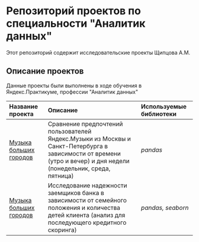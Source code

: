 # Репозиторий проектов по специальности "Аналитик данных"

Этот репозиторий содержит исследовательские проекты Щипцова А.М.

## Описание проектов

Данные проекты были выполнены в ходе обучения в Яндекс.Практикуме, профессии "Аналитик данных"

| Название проекта | Описание | Используемые библиотеки | 
| :---------------------- | :---------------------- | :---------------------- |
| [Музыка больших городов](big_cities_music) | Сравнение предпочтений пользователей Яндекс.Музыки из Москвы и Санкт-Петербурга в зависимости от времени (утро и вечер) и дня недели (понедельник, среда, пятница)| *pandas* |
| [Музыка больших городов](big_cities_music) | Исследование надежности заемщиков банка в зависимости от семейного положения и количества детей клиента (анализ для последующего кредитного скоринга)| *pandas, seaborn* |
